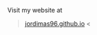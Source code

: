 <!-- ### <h1>Visit my website at [jordimas96.github.io](https://jordimas96.github.io/)</h1> -->

Visit my website at <br>
> [jordimas96.github.io](https://jordimas96.github.io/) <


<!--
**jordimas96/jordimas96** is a ✨ _special_ ✨ repository because its `README.md` (this file) appears on your GitHub profile.

Here are some ideas to get you started:

- 🔭 I’m currently working on ...
- 🌱 I’m currently learning ...
- 👯 I’m looking to collaborate on ...
- 🤔 I’m looking for help with ...
- 💬 Ask me about ...
- 📫 How to reach me: ...
- ⚡ Fun fact: ...
-->
